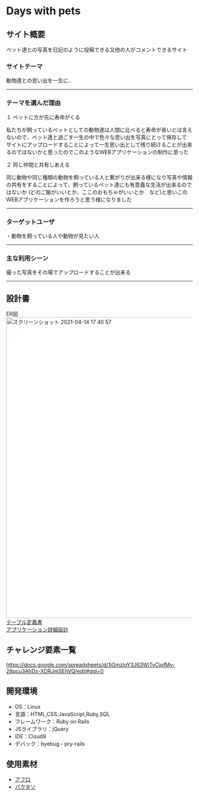 #  Days with pets

## サイト概要
ペット達との写真を日記のように投稿できる又他の人がコメントできるサイト

### サイトテーマ
動物達との思い出を一生に‥
***

### テーマを選んだ理由
１ ペットに方が先に寿命がくる<br>


私たちが飼っているペットとしての動物達は人間に比べると寿命が長いとは言えないので、ペット達と過ごす一生の中で色々な思い出を写真にとって保存して
サイトにアップロードすることによって一生思い出として残り続けることが出来るのではないかと思ったのでこのようなWEBアプリケーションの制作に至った

２ 同じ仲間と共有しあえる<br>


同じ動物や同じ種類の動物を飼っている人と繋がりが出来る様になり写真や情報の共有をすることによって、飼っているペット達にも有意義な生活が出来るのではないか
(どのご飯がいいとか、ここのおもちゃがいいとか　など)と思いこのWEBアプリケーションを作ろうと思う様になりました
***

### ターゲットユーザ
・動物を飼っている人や動物が見たい人
***

### 主な利用シーン
撮った写真をその場でアップロードすることが出来る
***

## 設計書
ER図<br>
<img width="811" alt="スクリーンショット 2021-04-14 17 40 57" src="https://user-images.githubusercontent.com/76931463/114680963-a9fbf500-9d48-11eb-9d14-0f702c31a80b.png"><br>
[テーブル定義書](https://docs.google.com/spreadsheets/d/1AXOetT3vub_R1mwqWN1IN-UJKMbqRrAPToK86SKtxrg/edit?usp=sharing)<br>
[アプリケーション詳細設計](https://docs.google.com/spreadsheets/d/1euJvyeKfuEULVkYm4wigMHZH9mXNVaAH72hhnqL0nNQ/edit?usp=sharing)<br>

## チャレンジ要素一覧
https://docs.google.com/spreadsheets/d/1jGmzloY3J63WjTvCjpfMy-28pcu3AhDz-XDRJmSEhVQ/edit#gid=0

## 開発環境
- OS：Linux
- 言語：HTML,CSS,JavaScript,Ruby,SQL
- フレームワーク：Ruby on Rails
- JSライブラリ：jQuery
- IDE：Cloud9
- デバック：byebug・pry-rails

## 使用素材
- [アフロ](https://www.aflo.com/ja/pages/creative/animal)
- [パクタソ](https://www.pakutaso.com/)